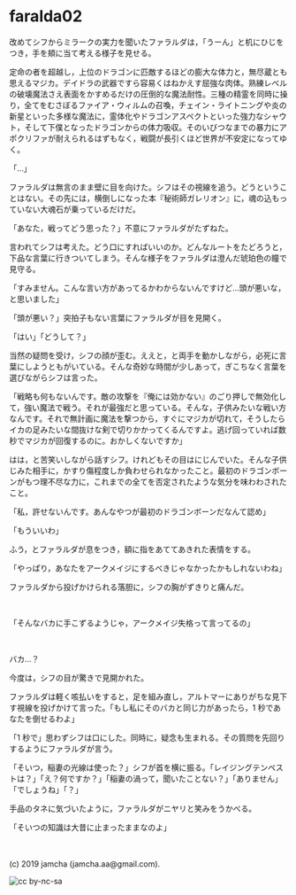 

# faralda02

改めてシフからミラークの実力を聞いたファラルダは，「うーん」と机にひじをつき，手を頬に当て考える様子を見せる。

定命の者を超越し，上位のドラゴンに匹敵するほどの膨大な体力と，無尽蔵とも思えるマジカ。デイドラの武器ですら容易くはねかえす屈強な肉体。熟練レベルの破壊魔法さえ表面をかすめるだけの圧倒的な魔法耐性。三種の精霊を同時に操り，全てをむさぼるファイア・ウィルムの召喚，チェイン・ライトニングや炎の新星といった多様な魔法に，霊体化やドラゴンアスペクトといった強力なシャウト，そして下僕となったドラゴンからの体力吸収。そのいびつなまでの暴力にアポクリファが耐えられるはずもなく，戦闘が長引くほど世界が不安定になってゆく。

「…」

ファラルダは無言のまま壁に目を向けた。シフはその視線を追う。どうということはない。その先には，横倒しになった本『秘術師ガレリオン』に，魂の込もっていない大魂石が乗っているだけだ。

「あなた，戦ってどう思った？」不意にファラルダがたずねた。

言われてシフは考えた。どう口にすればいいのか。どんなルートをたどろうと，下品な言葉に行きついてしまう。そんな様子をファラルダは澄んだ琥珀色の瞳で見守る。

「すみません。こんな言い方があってるかわからないんですけど…頭が悪いな，と思いました」

「頭が悪い？」突拍子もない言葉にファラルダが目を見開く。

「はい」「どうして？」

当然の疑問を受け，シフの顔が歪む。ええと，と両手を動かしながら，必死に言葉にしようともがいている。そんな奇妙な時間が少しあって，ぎこちなく言葉を選びながらシフは言った。

「戦略も何もないんです。敵の攻撃を『俺には効かない』のごり押しで無効化して，強い魔法で戦う。それが最強だと思っている。そんな，子供みたいな戦い方なんです。それで無計画に魔法を撃つから，すぐにマジカが切れて，そうしたらイカの足みたいな間抜けな剣で切りかかってくるんですよ。逃げ回っていれば数秒でマジカが回復するのに。おかしくないですか」

はは，と苦笑いしながら話すシフ。けれどもその目はにじんでいた。そんな子供じみた相手に，かすり傷程度しか負わせられなかったこと。最初のドラゴンボーンがもつ理不尽な力に，これまでの全てを否定されたような気分を味わわされたこと。

「私，許せないんです。あんなやつが最初のドラゴンボーンだなんて認め」

「もういいわ」

ふう，とファラルダが息をつき，額に指をあててあきれた表情をする。

「やっぱり，あなたをアークメイジにするべきじゃなかったかもしれないわね」

ファラルダから投げかけられる落胆に，シフの胸がずきりと痛んだ。

<br>

「そんなバカに手こずるようじゃ，アークメイジ失格って言ってるの」

<br>

バカ…？

今度は，シフの目が驚きで見開かれた。

ファラルダは軽く咳払いをすると，足を組み直し，アルトマーにありがちな見下す視線を投げかけて言った。「もし私にそのバカと同じ力があったら，1 秒であなたを倒せるわよ」

「1 秒で」思わずシフは口にした。同時に，疑念も生まれる。その質問を先回りするようにファラルダが言う。

「そいつ，稲妻の光線は使った？」シフが首を横に振る。「レイジングテンペストは？」「え？何ですか？」「稲妻の渦って，聞いたことない？」「ありません」「でしょうね」「？」

手品のタネに気づいたように，ファラルダがニヤリと笑みをうかべる。

「そいつの知識は大昔に止まったままなのよ」

<br>
<br>
(c) 2019 jamcha (jamcha.aa@gmail.com).

![cc by-nc-sa](https://i.creativecommons.org/l/by-nc-sa/4.0/88x31.png)

